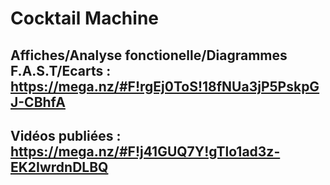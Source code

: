 # Cocktail Machine

## Affiches/Analyse fonctionelle/Diagrammes F.A.S.T/Ecarts : https://mega.nz/#F!rgEj0ToS!18fNUa3jP5PskpGJ-CBhfA

## Vidéos publiées : https://mega.nz/#F!j41GUQ7Y!gTlo1ad3z-EK2IwrdnDLBQ
